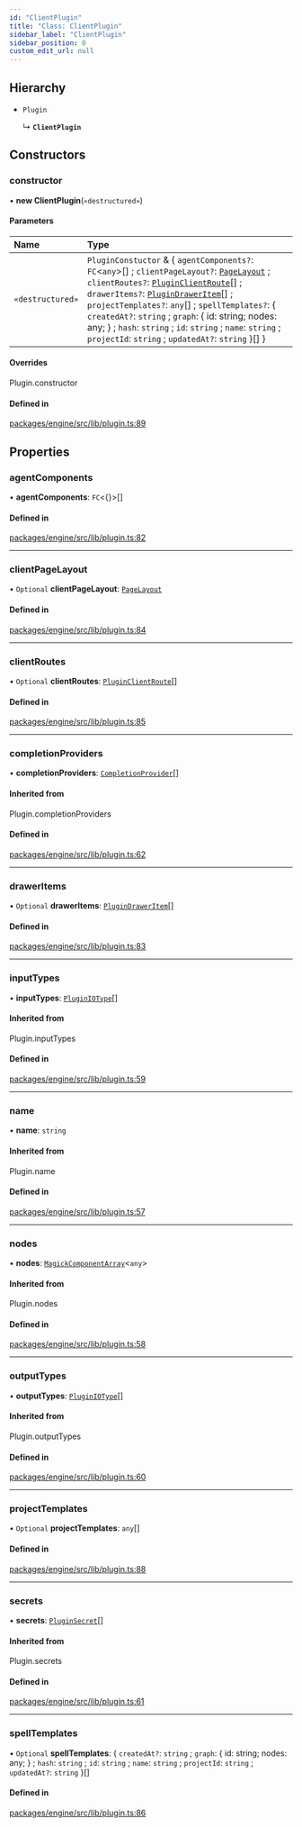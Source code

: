```yaml
---
id: "ClientPlugin"
title: "Class: ClientPlugin"
sidebar_label: "ClientPlugin"
sidebar_position: 0
custom_edit_url: null
---
```


## Hierarchy

- `Plugin`

  ↳ **`ClientPlugin`**

## Constructors

### constructor

• **new ClientPlugin**(`«destructured»`)

#### Parameters

| Name | Type |
| :------ | :------ |
| `«destructured»` | `PluginConstuctor` & { `agentComponents?`: `FC`<`any`\>[] ; `clientPageLayout?`: [`PageLayout`](../#pagelayout) ; `clientRoutes?`: [`PluginClientRoute`](../#pluginclientroute)[] ; `drawerItems?`: [`PluginDrawerItem`](../#plugindraweritem)[] ; `projectTemplates?`: `any`[] ; `spellTemplates?`: { `createdAt?`: `string` ; `graph`: { id: string; nodes: any; } ; `hash`: `string` ; `id`: `string` ; `name`: `string` ; `projectId`: `string` ; `updatedAt?`: `string`  }[]  } |

#### Overrides

Plugin.constructor

#### Defined in

[packages/engine/src/lib/plugin.ts:89](https://github.com/Oneirocom/MagickML/blob/f4db6e49/packages/engine/src/lib/plugin.ts#L89)

## Properties

### agentComponents

• **agentComponents**: `FC`<{}\>[]

#### Defined in

[packages/engine/src/lib/plugin.ts:82](https://github.com/Oneirocom/MagickML/blob/f4db6e49/packages/engine/src/lib/plugin.ts#L82)

___

### clientPageLayout

• `Optional` **clientPageLayout**: [`PageLayout`](../#pagelayout)

#### Defined in

[packages/engine/src/lib/plugin.ts:84](https://github.com/Oneirocom/MagickML/blob/f4db6e49/packages/engine/src/lib/plugin.ts#L84)

___

### clientRoutes

• `Optional` **clientRoutes**: [`PluginClientRoute`](../#pluginclientroute)[]

#### Defined in

[packages/engine/src/lib/plugin.ts:85](https://github.com/Oneirocom/MagickML/blob/f4db6e49/packages/engine/src/lib/plugin.ts#L85)

___

### completionProviders

• **completionProviders**: [`CompletionProvider`](../#completionprovider)[]

#### Inherited from

Plugin.completionProviders

#### Defined in

[packages/engine/src/lib/plugin.ts:62](https://github.com/Oneirocom/MagickML/blob/f4db6e49/packages/engine/src/lib/plugin.ts#L62)

___

### drawerItems

• `Optional` **drawerItems**: [`PluginDrawerItem`](../#plugindraweritem)[]

#### Defined in

[packages/engine/src/lib/plugin.ts:83](https://github.com/Oneirocom/MagickML/blob/f4db6e49/packages/engine/src/lib/plugin.ts#L83)

___

### inputTypes

• **inputTypes**: [`PluginIOType`](../#pluginiotype)[]

#### Inherited from

Plugin.inputTypes

#### Defined in

[packages/engine/src/lib/plugin.ts:59](https://github.com/Oneirocom/MagickML/blob/f4db6e49/packages/engine/src/lib/plugin.ts#L59)

___

### name

• **name**: `string`

#### Inherited from

Plugin.name

#### Defined in

[packages/engine/src/lib/plugin.ts:57](https://github.com/Oneirocom/MagickML/blob/f4db6e49/packages/engine/src/lib/plugin.ts#L57)

___

### nodes

• **nodes**: [`MagickComponentArray`](../#magickcomponentarray)<`any`\>

#### Inherited from

Plugin.nodes

#### Defined in

[packages/engine/src/lib/plugin.ts:58](https://github.com/Oneirocom/MagickML/blob/f4db6e49/packages/engine/src/lib/plugin.ts#L58)

___

### outputTypes

• **outputTypes**: [`PluginIOType`](../#pluginiotype)[]

#### Inherited from

Plugin.outputTypes

#### Defined in

[packages/engine/src/lib/plugin.ts:60](https://github.com/Oneirocom/MagickML/blob/f4db6e49/packages/engine/src/lib/plugin.ts#L60)

___

### projectTemplates

• `Optional` **projectTemplates**: `any`[]

#### Defined in

[packages/engine/src/lib/plugin.ts:88](https://github.com/Oneirocom/MagickML/blob/f4db6e49/packages/engine/src/lib/plugin.ts#L88)

___

### secrets

• **secrets**: [`PluginSecret`](../#pluginsecret)[]

#### Inherited from

Plugin.secrets

#### Defined in

[packages/engine/src/lib/plugin.ts:61](https://github.com/Oneirocom/MagickML/blob/f4db6e49/packages/engine/src/lib/plugin.ts#L61)

___

### spellTemplates

• `Optional` **spellTemplates**: { `createdAt?`: `string` ; `graph`: { id: string; nodes: any; } ; `hash`: `string` ; `id`: `string` ; `name`: `string` ; `projectId`: `string` ; `updatedAt?`: `string`  }[]

#### Defined in

[packages/engine/src/lib/plugin.ts:86](https://github.com/Oneirocom/MagickML/blob/f4db6e49/packages/engine/src/lib/plugin.ts#L86)
